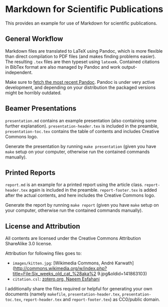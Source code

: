 # Markdown for Scientific Publications

This provides an example for use of Markdown for scientific publications.

## General Workflow

Markdown files are translated to LaTeX using Pandoc, which is more flexible than direct compilation to PDF files (and makes finding problems easier). The resulting `.tex` files are then typeset using `latexmk`. Contained citations in BibTex format are also managed by Pandoc and work output-independent.

Make sure to [fetch the most recent Pandoc](http://johnmacfarlane.net/pandoc/installing.html). Pandoc is under very active development, and depending on your distribution the packaged versions might be horribly outdated.

## Beamer Presentations

`presentation.md` contains an example presentation (also containing some further explanation). `presentation-header.tex` is included in the preamble, `presentation-toc.tex` contains the table of contents and includes Creative Commons logo.

Generate the presentation by running `make presentation` (given you have `make` setup on your computer, otherwise run the contained commands manually).

## Printed Reports

`report.md` is an example for a printed report using the article class. `report-header.tex` again is included in the preamble. `report-footer.tex` is added after the actual contents, and here includes the Creative Commons logo.

Generate the report by running `make report` (given you have `make` setup on your computer, otherwise run the contained commands manually).

## License and Attribution

All contents are licensed under the Creative Commons Attribution ShareAlike 3.0 license.

Attribution for following files goes to:

- `images/kitten.jpg`: [Wikimedia Commons, André Karwath](http://commons.wikimedia.org/w/index.php?title=File:Six_weeks_old_cat_%28aka%2    9.jpg&oldid=141863103)
- `citation.csl`: [zotero.org, Naeem Esfahani](http://www.zotero.org/styles/acm-sig-proceedings-long-author-list)

I additionally share the files required or helpful for generating your own documents (namely `makefile`, `presentation-header.tex`, `presentation-toc.tex`, `report-header.tex` and `report-footer.tex`) as CC0/public domain.
